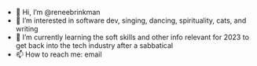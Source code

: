 - 👋 Hi, I’m @reneebrinkman
- 👀 I’m interested in software dev, singing, dancing, spirituality, cats, and writing
- 🌱 I’m currently learning the soft skills and other info relevant for 2023 to get back into the tech industry after a sabbatical
- 📫 How to reach me: email

<!---
reneebrinkman/reneebrinkman is a ✨ special ✨ repository because its `README.md` (this file) appears on your GitHub profile.
You can click the Preview link to take a look at your changes.
--->
